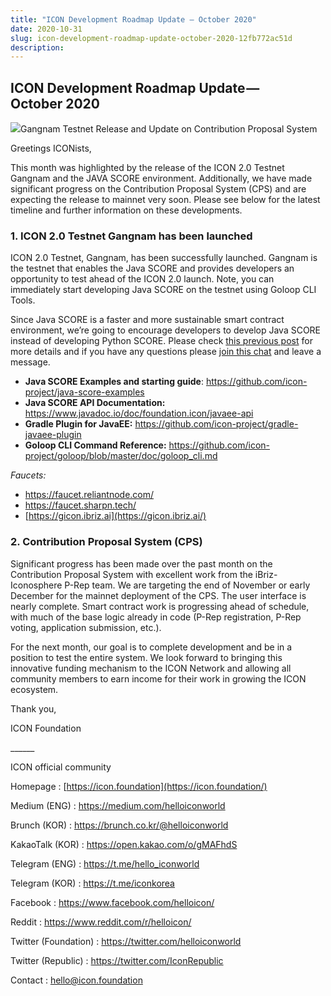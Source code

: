 ```yaml
---
title: "ICON Development Roadmap Update — October 2020"
date: 2020-10-31
slug: icon-development-roadmap-update-october-2020-12fb772ac51d
description:
---
```


## ICON Development Roadmap Update — October 2020

![](https://cdn-images-1.medium.com/max/800/1*WqSJQL7WvL0p1L9gK71e1w.png)Gangnam Testnet Release and Update on Contribution Proposal System

Greetings ICONists,

This month was highlighted by the release of the ICON 2.0 Testnet Gangnam and the JAVA SCORE environment. Additionally, we have made significant progress on the Contribution Proposal System (CPS) and are expecting the release to mainnet very soon. Please see below for the latest timeline and further information on these developments.

### 1. ICON 2.0 Testnet Gangnam has been launched

ICON 2.0 Testnet, Gangnam, has been successfully launched. Gangnam is the testnet that enables the Java SCORE and provides developers an opportunity to test ahead of the ICON 2.0 launch. Note, you can immediately start developing Java SCORE on the testnet using Goloop CLI Tools.

Since Java SCORE is a faster and more sustainable smart contract environment, we’re going to encourage developers to develop Java SCORE instead of developing Python SCORE. Please check [this previous post](https://medium.com/helloiconworld/gangnam-testnet-opens-icon-2-0-209a073adf60) for more details and if you have any questions please [join this chat](https://t.me/icondevs) and leave a message.

* **Java SCORE Examples and starting guide**: <https://github.com/icon-project/java-score-examples>
* **Java SCORE API Documentation:** <https://www.javadoc.io/doc/foundation.icon/javaee-api>
* **Gradle Plugin for JavaEE:** <https://github.com/icon-project/gradle-javaee-plugin>
* **Goloop CLI Command Reference:** <https://github.com/icon-project/goloop/blob/master/doc/goloop_cli.md>

*Faucets:*

* <https://faucet.reliantnode.com/>
* <https://faucet.sharpn.tech/>
* [https://gicon.ibriz.ai](https://gicon.ibriz.ai/)

### 2. Contribution Proposal System (CPS)

Significant progress has been made over the past month on the Contribution Proposal System with excellent work from the iBriz-Iconosphere P-Rep team. We are targeting the end of November or early December for the mainnet deployment of the CPS. The user interface is nearly complete. Smart contract work is progressing ahead of schedule, with much of the base logic already in code (P-Rep registration, P-Rep voting, application submission, etc.).

For the next month, our goal is to complete development and be in a position to test the entire system. We look forward to bringing this innovative funding mechanism to the ICON Network and allowing all community members to earn income for their work in growing the ICON ecosystem.

Thank you,

ICON Foundation

\_\_\_\_\_\_

ICON official community

Homepage : [https://icon.foundation](https://icon.foundation/)

Medium (ENG) : <https://medium.com/helloiconworld>

Brunch (KOR) : <https://brunch.co.kr/@helloiconworld>

KakaoTalk (KOR) : <https://open.kakao.com/o/gMAFhdS>

Telegram (ENG) : <https://t.me/hello_iconworld>

Telegram (KOR) : <https://t.me/iconkorea>

Facebook : <https://www.facebook.com/helloicon/>

Reddit : <https://www.reddit.com/r/helloicon/>

Twitter (Foundation) : <https://twitter.com/helloiconworld>

Twitter (Republic) : <https://twitter.com/IconRepublic>

Contact : hello@icon.foundation

